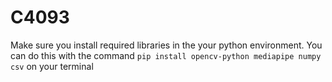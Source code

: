 # C4093

Make sure you install required libraries in the your python environment. You can do this with the command `pip install opencv-python mediapipe numpy csv` on your terminal